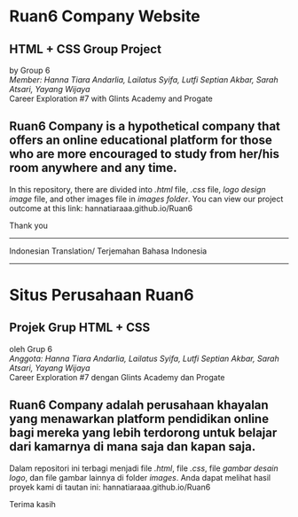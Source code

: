 # Ruan6 Company Website
## HTML + CSS Group Project
by Group 6 <br>
   _Member: Hanna Tiara Andarlia, Lailatus Syifa, Lutfi Septian Akbar, Sarah Atsari, Yayang Wijaya_ <br>
Career Exploration #7 with Glints Academy and Progate


Ruan6 Company is a hypothetical company that offers an online educational platform for those who are more encouraged to study from her/his room anywhere and any time.
-----------------------------------------------

In this repository, there are divided into *.html* file, *.css* file, *logo design image* file, and other images file in *images folder*.
You can view our project outcome at this link: hannatiaraaa.github.io/Ruan6

Thank you


________________________________
Indonesian Translation/ Terjemahan Bahasa Indonesia
________________________________
# Situs Perusahaan Ruan6
## Projek Grup HTML + CSS
oleh Grup 6 <br>
    _Anggota: Hanna Tiara Andarlia, Lailatus Syifa, Lutfi Septian Akbar, Sarah Atsari, Yayang Wijaya_ <br>
Career Exploration #7 dengan Glints Academy dan Progate


Ruan6 Company adalah perusahaan khayalan yang menawarkan platform pendidikan online bagi mereka yang lebih terdorong untuk belajar dari kamarnya di mana saja dan kapan saja.
-----------------------------------------------

Dalam repositori ini terbagi menjadi file *.html*, file *.css*, file *gambar desain logo*, dan file gambar lainnya di folder *images*.
Anda dapat melihat hasil proyek kami di tautan ini: hannatiaraaa.github.io/Ruan6

Terima kasih
